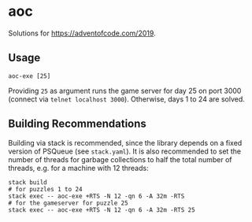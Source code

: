 # aoc
Solutions for https://adventofcode.com/2019.

## Usage
    aoc-exe [25]

Providing `25` as argument runs the game server for day 25 on port 3000 (connect via `telnet localhost 3000`).
Otherwise, days 1 to 24 are solved.

## Building Recommendations

Building via stack is recommended, since the library depends on a fixed version of PSQueue (see `stack.yaml`). It is also recommended to set the number of threads for garbage collections to half the total number of threads, e.g. for a machine with 12 threads:

    stack build
    # for puzzles 1 to 24
    stack exec -- aoc-exe +RTS -N 12 -qn 6 -A 32m -RTS
    # for the gameserver for puzzle 25
    stack exec -- aoc-exe +RTS -N 12 -qn 6 -A 32m -RTS 25

